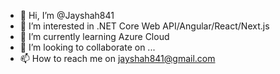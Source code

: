 - 👋 Hi, I’m @Jayshah841
- 👀 I’m interested in .NET Core Web API/Angular/React/Next.js
- 🌱 I’m currently learning Azure Cloud
- 💞️ I’m looking to collaborate on ...
- 📫 How to reach me on jayshah841@gmail.com

<!---
Jayshah841/Jayshah841 is a ✨ special ✨ repository because its `README.md` (this file) appears on your GitHub profile.
You can click the Preview link to take a look at your changes.
--->
